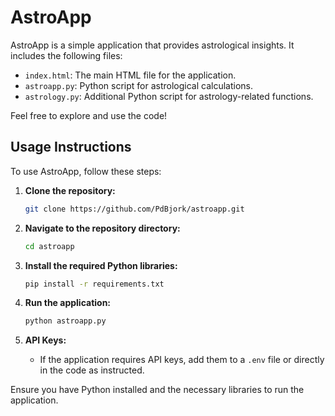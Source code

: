# AstroApp

AstroApp is a simple application that provides astrological insights. It includes the following files:

- `index.html`: The main HTML file for the application.
- `astroapp.py`: Python script for astrological calculations.
- `astrology.py`: Additional Python script for astrology-related functions.

Feel free to explore and use the code!

## Usage Instructions

To use AstroApp, follow these steps:

1. **Clone the repository:**
   ```bash
   git clone https://github.com/PdBjork/astroapp.git
   ```

2. **Navigate to the repository directory:**
   ```bash
   cd astroapp
   ```

3. **Install the required Python libraries:**
   ```bash
   pip install -r requirements.txt
   ```

4. **Run the application:**
   ```bash
   python astroapp.py
   ```

5. **API Keys:**
   - If the application requires API keys, add them to a `.env` file or directly in the code as instructed.

Ensure you have Python installed and the necessary libraries to run the application.
